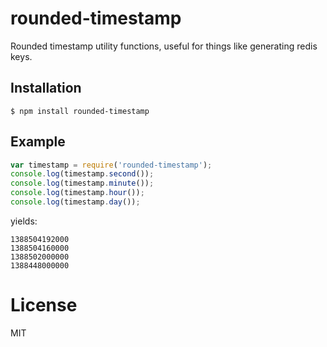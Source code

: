 
# rounded-timestamp

  Rounded timestamp utility functions, useful for
  things like generating redis keys.

## Installation

```
$ npm install rounded-timestamp
```

## Example

```js
var timestamp = require('rounded-timestamp');
console.log(timestamp.second());
console.log(timestamp.minute());
console.log(timestamp.hour());
console.log(timestamp.day());
```

yields:

```
1388504192000
1388504160000
1388502000000
1388448000000
```

# License

  MIT